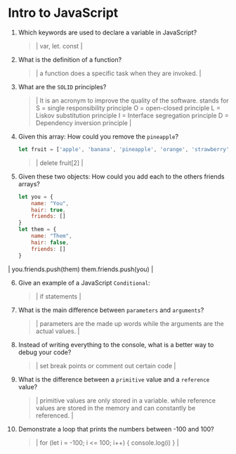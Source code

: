 # Intro to JavaScript
01. Which keywords are used to declare a variable in JavaScript?

    > | var, let. const |

02. What is the definition of a function?

    > | a function does a specific task when they are invoked. |

03. What are the `SOLID` principles?

    > | It is an acronym to improve the quality of the software.
    stands for S = single responsibility principle
    O = open-closed principle
    L = Liskov substitution principle
    I = Interface segregation principle
    D = Dependency inversion principle |

04. Given this array: How could you remove the `pineapple`?

    ```js
    let fruit = ['apple', 'banana', 'pineapple', 'orange', 'strawberry']
    ```

    > | delete fruit[2] |

05. Given these two objects: How could you add each to the others friends arrays?

    ```js
    let you = {
        name: "You",
        hair: true,
        friends: []
    }
    let them = {
        name: "Them",
        hair: false,
        friends: []
    }

    ```

 | you.friends.push(them)
    them.friends.push(you) |

06. Give an example of a JavaScript `Conditional`:

    > | if statements  |

07. What is the main difference between `parameters` and `arguments`?

    > | parameters are the made up words while the arguments are the actual values. |

08. Instead of writing everything to the console, what is a better way to debug your code?

    > | set break points or comment out certain code |

09. What is the difference between a `primitive` value and a `reference` value?

    > | primitive values are only stored in a variable. while reference values are stored in the memory and can constantly be referenced.  |

10. Demonstrate a loop that prints the numbers between -100 and 100?

    > | for (let i = -100; i <= 100; i++) {
    console.log(i)
} |
